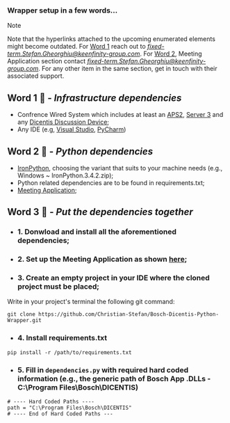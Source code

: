 ### Wrapper setup in a few words...

> [!NOTE]
> Note that the hyperlinks attached to the upcoming enumerated elements might become outdated.
> For [Word 1](#word-1----infrastructure-dependencies) reach out to *fixed-term.Stefan.Gheorghiu@keenfinity-group.com*.
> For [Word 2](#word-2----python-dependencies), Meeting Application section contact *fixed-term.Stefan.Gheorghiu@keenfinity-group.com*. For any other item in the same section, get in touch with their associated support.

## Word 1 🔗 - *Infrastructure dependencies*
- Confrence Wired System which includes at least an [APS2](https://commerce.keenfinity.tech/nordics/en/Audio-processor-and-powering-switch/p/F.01U.308.936), [Server 3](https://commerce.keenfinity.tech/nordics/en/System-server/p/F.01U.404.927) and any [Dicentis Discussion Device](https://commerce.keenfinity.tech/nordics/en/Discussion-device/p/F.01U.313.726);
- Any IDE (e.g, [Visual Studio](https://code.visualstudio.com), [PyCharm](https://www.jetbrains.com/de-de/pycharm/#))

## Word 2 🐍 - *Python dependencies*
- [IronPython](https://github.com/IronLanguages/ironpython3/releases/tag/v3.4.2), choosing the variant that suits to your machine needs (e.g., Windows ~ IronPython.3.4.2.zip);
- Python related dependencies are to be found in requirements.txt;
- [Meeting Application](https://software-download.keenfinity-group.com/conference/default.aspx);

## Word 3 🧩 - *Put the dependencies together*
- ### 1. Donwload and install all the aforementioned dependencies;
- ### 2. Set up the Meeting Application as shown [here](https://www.youtube.com/watch?v=YcliO_5UrHk);
- ### 3. Create an empty project in your IDE where the cloned project must be placed;
Write in your project's terminal the following git command:

```
git clone https://github.com/Christian-Stefan/Bosch-Dicentis-Python-Wrapper.git

``` 
- ### 4. Install  requirements.txt
```
pip install -r /path/to/requirements.txt
```
- ### 5. Fill in `dependencies.py` with required hard coded information (e.g., the generic path of Bosch App .DLLs - C:\Program Files\Bosch\DICENTIS)
```
# ---- Hard Coded Paths ----
path = "C:\Program Files\Bosch\DICENTIS"
# ---- End of Hard Coded Paths ---
```
